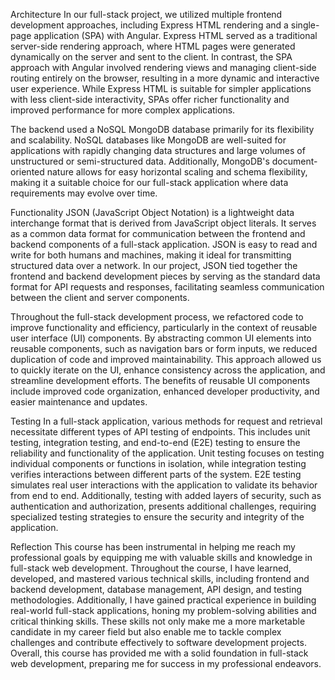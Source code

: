 Architecture
In our full-stack project, we utilized multiple frontend development approaches, including Express HTML rendering and a single-page application (SPA) with Angular. Express HTML served as a traditional server-side rendering approach, where HTML pages were generated dynamically on the server and sent to the client. In contrast, the SPA approach with Angular involved rendering views and managing client-side routing entirely on the browser, resulting in a more dynamic and interactive user experience. While Express HTML is suitable for simpler applications with less client-side interactivity, SPAs offer richer functionality and improved performance for more complex applications.

The backend used a NoSQL MongoDB database primarily for its flexibility and scalability. NoSQL databases like MongoDB are well-suited for applications with rapidly changing data structures and large volumes of unstructured or semi-structured data. Additionally, MongoDB's document-oriented nature allows for easy horizontal scaling and schema flexibility, making it a suitable choice for our full-stack application where data requirements may evolve over time.

Functionality
JSON (JavaScript Object Notation) is a lightweight data interchange format that is derived from JavaScript object literals. It serves as a common data format for communication between the frontend and backend components of a full-stack application. JSON is easy to read and write for both humans and machines, making it ideal for transmitting structured data over a network. In our project, JSON tied together the frontend and backend development pieces by serving as the standard data format for API requests and responses, facilitating seamless communication between the client and server components.

Throughout the full-stack development process, we refactored code to improve functionality and efficiency, particularly in the context of reusable user interface (UI) components. By abstracting common UI elements into reusable components, such as navigation bars or form inputs, we reduced duplication of code and improved maintainability. This approach allowed us to quickly iterate on the UI, enhance consistency across the application, and streamline development efforts. The benefits of reusable UI components include improved code organization, enhanced developer productivity, and easier maintenance and updates.

Testing
In a full-stack application, various methods for request and retrieval necessitate different types of API testing of endpoints. This includes unit testing, integration testing, and end-to-end (E2E) testing to ensure the reliability and functionality of the application. Unit testing focuses on testing individual components or functions in isolation, while integration testing verifies interactions between different parts of the system. E2E testing simulates real user interactions with the application to validate its behavior from end to end. Additionally, testing with added layers of security, such as authentication and authorization, presents additional challenges, requiring specialized testing strategies to ensure the security and integrity of the application.

Reflection
This course has been instrumental in helping me reach my professional goals by equipping me with valuable skills and knowledge in full-stack web development. Throughout the course, I have learned, developed, and mastered various technical skills, including frontend and backend development, database management, API design, and testing methodologies. Additionally, I have gained practical experience in building real-world full-stack applications, honing my problem-solving abilities and critical thinking skills. These skills not only make me a more marketable candidate in my career field but also enable me to tackle complex challenges and contribute effectively to software development projects. Overall, this course has provided me with a solid foundation in full-stack web development, preparing me for success in my professional endeavors.
